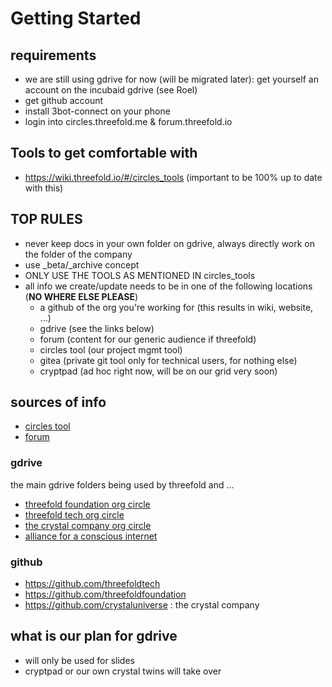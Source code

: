 # Getting Started

## requirements

- we are still using gdrive for now (will be migrated later): get yourself an account on the incubaid gdrive (see Roel)
- get github account
- install 3bot-connect on your phone
- login into circles.threefold.me & forum.threefold.io

## Tools to get comfortable with

- https://wiki.threefold.io/#/circles_tools (important to be 100% up to date with this)

## TOP RULES

- never keep docs in your own folder on gdrive, always directly work on the folder of the company
- use _beta/_archive concept
- ONLY USE THE TOOLS AS MENTIONED IN circles_tools
- all info we create/update needs to be in one of the following locations (**NO WHERE ELSE PLEASE**)
    - a github of the org you're working for (this results in wiki, website, ...)
    - gdrive (see the links below)
    - forum (content for our generic audience if threefold)
    - circles tool (our project mgmt tool)
    - gitea (private git tool only for technical users, for nothing else)
    - cryptpad (ad hoc right now, will be on our grid very soon)

## sources of info

- [circles tool](https://circles.threefold.me)
- [forum](https://forum.threefold.io/)

### gdrive

the main gdrive folders being used by threefold and ...

- [threefold foundation org circle](https://drive.google.com/drive/folders/14o2lqLeeQ9v7sMxsr9tn3sDUQUzXVmfr)
- [threefold tech org circle](https://drive.google.com/drive/folders/11f4UIRVMlgHC2b5hRdMj6bK5TRkCWiPs)
- [the crystal company org circle](https://drive.google.com/drive/folders/1aNXW_NmB17FrhT_wDSmCW0xlW7fG7SSF)
- [alliance for a conscious internet](https://drive.google.com/drive/folders/1eqYVRd-XIS3L802F6CdqNK-NvdxNPBcS)

### github

- https://github.com/threefoldtech
- https://github.com/threefoldfoundation 
- https://github.com/crystaluniverse  : the crystal company

## what is our plan for gdrive

- will only be used for slides
- cryptpad or our own crystal twins will take over